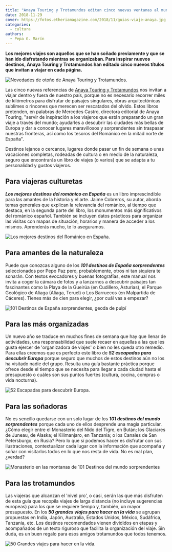 ```yaml
---
title: "Anaya Touring y Trotamundos editan cinco nuevas ventanas al mundo"
date: 2018-11-29
cover: https://fotos.etheriamagazine.com/2018/11/guias-viaje-anaya.jpg
categories: 
  - cultura
authors: 
  - Pepa G. Marín
---
```


**Los mejores viajes son aquellos que se han soñado previamente y que se han ido 
disfrutando mientras se organizaban. Para inspirar nuevos destinos, Anaya Touring y 
Trotamundos han editado cinco nuevos títulos que invitan a viajar en cada página.** 

![Novedades de otoño de Anaya Touring y Trotamundos.](https://fotos.etheriamagazine.com/2018/11/guias-viaje-anaya.jpg "Novedades de otoño de Anaya Touring y Trotamundos.")

Las cinco nuevas referencias de [Anaya Touring y 
Trotamundos](https://www.guiasdeviajeanaya.es/) nos invitan a viajar dentro y fuera de 
nuestro país, porque no es necesario recorrer miles de kilómetros para disfrutar de 
paisajes singulares, obras arquitectónicas sublimes o rincones que merecen ser 
rescatados del olvido. Estos libros pretenden, en palabras de Mercedes Castro, directora 
editorial de Anaya Touring, "servir de inspiración a los viajeros que están preparando 
un gran viaje a través del mundo; ayudarles a descubrir las ciudades más bellas de 
Europa y dar a conocer lugares maravillosos y sorprendentes sin traspasar nuestras 
fronteras, así como los tesoros del Románico en la mitad norte de España". 

Destinos lejanos o cercanos, lugares donde pasar un fin de semana o unas vacaciones 
completas, rodeadas de cultura o en medio de la naturaleza, seguro que encontrarás un 
libro de viajes (o varios) que se adapta a tu personalidad y gustos viajeros. 

## Para viajeras culturetas

**_Los mejores destinos del románico en España_** es un libro imprescindible para las 
amantes de la historia y el arte. Jaime Cobreros, su autor, aborda temas generales que 
explican la relevancia del románico, al tiempo que destaca, en la segunda parte del 
libro, los monumentos más significativos del románico español. También se incluyen datos 
prácticos para organizar las visitas con mapas de situación, horarios y manera de 
acceder a los mismos. Aprenderás mucho, te lo aseguramos. 

![Los mejores destinos del Románico en España.](https://fotos.etheriamagazine.com/2018/11/romanico-anaya-etheria-magazine.jpg "Los mejores destinos del Románico en España. 192 págs. 22,90 €")

## Para amantes de la naturaleza

Puede que conozcas alguno de los _**101 destinos de España sorprendentes**_ 
seleccionados por Pepo Paz pero, probablemente, otros ni tan siquiera te sonarán. Con 
textos evocadores y buenas fotografías, este manual nos invita a coger la cámara de 
fotos y a lanzarnos a descubrir paisajes tan fascinantes como la Playa de la Gueirúa (en 
Cudillero, Asturias), el Parque Geológico de Aliaga (Aliaga, Teruel) o Los Barruecos (en 
Malpartida de Cáceres). Tienes más de cien para elegir, ¿por cuál vas a empezar? 

![101 Destinos de España sorprendentes, geoda de pulpí](https://fotos.etheriamagazine.com/2018/11/Geoda-Gigante-Pulpi-anaya.jpg "101 Destinos de España sorprendentes. 224 págs. 22,90 €")

## Para las más organizadas

Un nuevo año se traduce en muchos fines de semana que hay que llenar de actividades, una 
responsabilidad que suele recaer en aquellas a las que les gusta ejercer de 
'organizadora de viajes' o bien no les queda otro remedio. Para ellas creemos que es 
perfecto este libro de _**52 escapadas para descubrir Europa**_ porque seguro que muchos 
de estos destinos aún no los ha visitado nadie del grupo. Resulta una guía bastante 
práctica porque ofrece desde el tiempo que se necesita para llegar a cada ciudad hasta 
el presupuesto o cuáles son sus puntos fuertes (cultura, cocina, compras o vida 
nocturna). 

![52 Escapadas para descubrir Europa.](https://fotos.etheriamagazine.com/2018/11/52-escapadas-anaya-touring.jpg "52 Escapadas para descubrir Europa. 424 pág. 24,90 €")

## Para las soñadoras

No es sencillo quedarse con un solo lugar de los _**101 destinos del mundo 
sorprendentes**_ porque cada uno de ellos desprende una magia particular. ¿Cómo elegir 
entre el Monasterio del Nido del Tigre, en Bután; los Glaciares de Juneau, de Alaska; el 
Kilimanjaro, en Tanzania; o los Canales de San Petersburgo, en Rusia? Pero lo que sí 
podemos hacer es disfrutar con sus ilustraciones, contextualizar cada lugar con la 
información que acompaña y soñar con visitarlos todos en lo que nos resta de vida. No es 
mal plan, ¿verdad? 

![Monasterio en las montanas de 101 Destinos del mundo sorprendentes](https://fotos.etheriamagazine.com/2018/11/101-destinos-del-mundo-anaya.jpg "101 Destinos del mundo sorprendentes. 224 pág. 22,90 €")

## Para las trotamundos

Las viajeras que alcanzan el 'nivel pro', o casi, serán las que más disfruten de esta 
guía que recopila viajes de larga distancia (no incluye sugerencias europeas) para los 
que se requiere tiempo y, también, un mayor presupuesto. En los _**50 grandes viajes 
para hacer en la vida**_ se agrupan propuestas en India, Japón, Australia, Estados 
Unidos, México, Sudáfrica, Tanzania, etc. Los destinos recomendados vienen divididos en 
etapas y acompañados de un texto riguroso que facilita la organización del viaje. Sin 
duda, es un buen regalo para esos amigos trotamundos que todos tenemos. 

![50 Grandes viajes para hacer en la vida.](https://fotos.etheriamagazine.com/2018/11/50-grandes-viajes-anaya-touring.jpg "50 Grandes viajes para hacer en la vida. 424 pág. 24,90 €")

